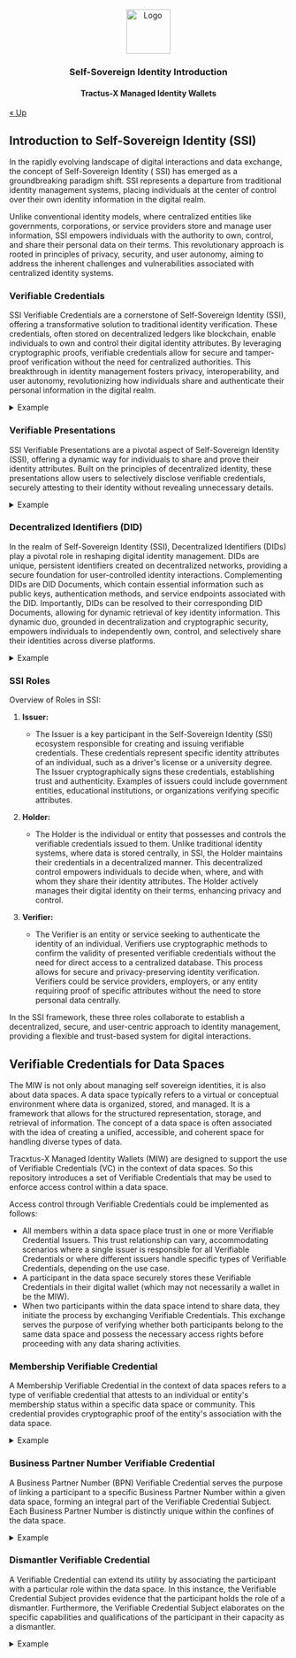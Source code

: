 <a name="readme-top"></a>

<!-- Caption -->

<br />
<div align="center">
  <a href="https://eclipse-tractusx.github.io/img/logo_tractus-x.svg">
    <img src="https://eclipse-tractusx.github.io/img/logo_tractus-x.svg" alt="Logo" width="80" height="80">
  </a>

<h3 align="center">Self-Sovereign Identity Introduction</h3>
<h4 align="center">Tractus-X Managed Identity Wallets</h4>

</div>

[« Up](../../README.md)

## Introduction to Self-Sovereign Identity (SSI)

In the rapidly evolving landscape of digital interactions and data exchange, the concept of Self-Sovereign Identity (
SSI) has emerged as a groundbreaking paradigm shift. SSI represents a departure from traditional identity management
systems, placing individuals at the center of control over their own identity information in the digital realm.

Unlike conventional identity models, where centralized entities like governments, corporations, or service providers
store and manage user information, SSI empowers individuals with the authority to own, control, and share their personal
data on their terms. This revolutionary approach is rooted in principles of privacy, security, and user autonomy, aiming
to address the inherent challenges and vulnerabilities associated with centralized identity systems.

### Verifiable Credentials

SSI Verifiable Credentials are a cornerstone of Self-Sovereign Identity (SSI), offering a transformative solution to
traditional identity verification. These credentials, often stored on decentralized ledgers like blockchain, enable
individuals to own and control their digital identity attributes. By leveraging cryptographic proofs, verifiable
credentials allow for secure and tamper-proof verification without the need for centralized authorities. This
breakthrough in identity management fosters privacy, interoperability, and user autonomy, revolutionizing how
individuals share and authenticate their personal information in the digital realm.

<details>
    <summary>Example</summary>
    <pre>
    {
        "@context": [
            "https://www.w3.org/2018/credentials/v1",
            "https://www.w3.org/2018/credentials/examples/v1"
        ],
        "id": "http://example.edu/credentials/58473",
        "type": ["VerifiableCredential", "AlumniCredential"],
        "credentialSubject": {
            "id": "did:example:ebfeb1f712ebc6f1c276e12ec21",
            "image": "https://example.edu/images/58473",
            "alumniOf": {
                "id": "did:example:c276e12ec21ebfeb1f712ebc6f1",
                "name": [{
                    "value": "Example University",
                    "lang": "en"
                    }, {
                    "value": "Exemple d'Université",
                    "lang": "fr"
                }]
            }
        },
        "proof": {
        }
    }
    </pre>
</details>

### Verifiable Presentations

SSI Verifiable Presentations are a pivotal aspect of Self-Sovereign Identity (SSI), offering a dynamic way for
individuals to share and prove their identity attributes. Built on the principles of decentralized identity, these
presentations allow users to selectively disclose verifiable credentials, securely attesting to their identity without
revealing unnecessary details.

<details>
    <summary>Example</summary>
    <pre>
    {
        "@context": [
            "https://www.w3.org/2018/credentials/v1",
            "https://www.w3.org/2018/credentials/examples/v1"
        ],
        "type": "VerifiablePresentation",
        "verifiableCredential": [
            {
                "@context": [
                    "https://www.w3.org/2018/credentials/v1",
                    "https://www.w3.org/2018/credentials/examples/v1"
                ],
                "id": "http://example.edu/credentials/1872",
                "type": [
                    "VerifiableCredential",
                    "AlumniCredential"
                ],
                "issuer": "https://example.edu/issuers/565049",
                "issuanceDate": "2010-01-01T19:23:24Z",
                "credentialSubject": {
                    "id": "did:example:ebfeb1f712ebc6f1c276e12ec21",
                    "alumniOf": {
                        "id": "did:example:c276e12ec21ebfeb1f712ebc6f1",
                        "name": [
                            {
                                "value": "Example University",
                                "lang": "en"
                            },
                            {
                                "value": "Exemple d'Université",
                                "lang": "fr"
                            }
                        ]
                    }
                },
                "proof": {
                    "type": "RsaSignature2018",
                    "created": "2017-06-18T21:19:10Z",
                    "proofPurpose": "assertionMethod",
                    "verificationMethod": "https://example.edu/issuers/565049#key-1",
                    "jws": "..."
                }
            }
        ],
        "proof": {
            "type": "RsaSignature2018",
            "created": "2018-09-14T21:19:10Z",
            "proofPurpose": "authentication",
            "verificationMethod": "did:example:ebfeb1f712ebc6f1c276e12ec21#keys-1",
            "challenge": "1f44d55f-f161-4938-a659-f8026467f126",
            "domain": "4jt78h47fh47",
            "jws": "..."
        }
    }
    </pre>
</details>

### Decentralized Identifiers (DID)

In the realm of Self-Sovereign Identity (SSI), Decentralized Identifiers (DIDs) play a pivotal role in reshaping digital
identity management. DIDs are unique, persistent identifiers created on decentralized networks, providing a secure
foundation for user-controlled identity interactions. Complementing DIDs are DID Documents, which contain essential
information such as public keys, authentication methods, and service endpoints associated with the DID. Importantly,
DIDs can be resolved to their corresponding DID Documents, allowing for dynamic retrieval of key identity information.
This dynamic duo, grounded in decentralization and cryptographic security, empowers individuals to independently own,
control, and selectively share their identities across diverse platforms.

<details>
    <summary>Example</summary>
    <table>
        <tr>
            <td>Decentralized Identifier (DID)</td>
            <td><strong>did:example:123456789abcdefghi</strong></td>
        </tr>
        <tr>
            <td>DID document</td>
            <td>
                <pre>
                {
                    "@context": [
                        "https://www.w3.org/ns/did/v1",
                        "https://w3id.org/security/suites/ed25519-2020/v1"
                    ],
                    "id": "did:example:123456789abcdefghi",
                    "verificationMethod": [
                        {
                            "id": "did:example:123456789abcdefghi#key-1",
                            "type": "Ed25519VerificationKey2020",
                            "controller": "did:example:123456789abcdefghi",
                            "publicKeyMultibase": "zH3C2AVvLMv6gmMNam3uVAjZpfkcJCwDwnZn6z3wXmqPV"
                        }
                    ],
                    "authentication": [
                        "#key-1"
                    ]
                }
                </pre>
            </td>
        </tr>
    </table>
</details>

### SSI Roles

Overview of Roles in SSI:

1. **Issuer:**
    - The Issuer is a key participant in the Self-Sovereign Identity (SSI) ecosystem responsible for creating and
      issuing verifiable credentials. These credentials represent specific identity attributes of an individual, such as
      a driver's license or a university degree. The Issuer cryptographically signs these credentials, establishing
      trust and authenticity. Examples of issuers could include government entities, educational institutions, or
      organizations verifying specific attributes.

2. **Holder:**
    - The Holder is the individual or entity that possesses and controls the verifiable credentials issued to them.
      Unlike traditional identity systems, where data is stored centrally, in SSI, the Holder maintains their
      credentials in a decentralized manner. This decentralized control empowers individuals to decide when, where, and
      with whom they share their identity attributes. The Holder actively manages their digital identity on their terms,
      enhancing privacy and control.

3. **Verifier:**
    - The Verifier is an entity or service seeking to authenticate the identity of an individual. Verifiers use
      cryptographic methods to confirm the validity of presented verifiable credentials without the need for direct
      access to a centralized database. This process allows for secure and privacy-preserving identity verification.
      Verifiers could be service providers, employers, or any entity requiring proof of specific attributes without the
      need to store personal data centrally.

In the SSI framework, these three roles collaborate to establish a decentralized, secure, and user-centric approach to
identity management, providing a flexible and trust-based system for digital interactions.

## Verifiable Credentials for Data Spaces

The MIW is not only about managing self sovereign identities, it is also about data spaces. A data space typically
refers to a virtual or conceptual environment where data is organized, stored, and managed. It is a framework that
allows for the structured representation, storage, and retrieval of information. The concept of a data space is often
associated with the idea of creating a unified, accessible, and coherent space for handling diverse types of data.

Tracxtus-X Managed Identity Wallets (MIW) are designed to support the use of Verifiable Credentials (VC) in the context
of data spaces. So this repository introduces a set of Verifiable Credentials that may be used to enforce access control
within a data space.

Access control through Verifiable Credentials could be implemented as follows:

- All members within a data space place trust in one or more Verifiable Credential Issuers. This trust relationship can
  vary, accommodating scenarios where a single issuer is responsible for all Verifiable Credentials or where different
  issuers handle specific types of Verifiable Credentials, depending on the use case.
- A participant in the data space securely stores these Verifiable Credentials in their digital wallet (which may not
  necessarily a wallet in be the MIW).
- When two participants within the data space intend to share data, they initiate the process by exchanging Verifiable
  Credentials. This exchange serves the purpose of verifying whether both participants belong to the same data space and
  possess the necessary access rights before proceeding with any data sharing activities.

### Membership Verifiable Credential

A Membership Verifiable Credential in the context of data spaces refers to a type of verifiable credential that attests
to an individual or entity's membership status within a specific data space or community. This credential provides
cryptographic proof of the entity's association with the data space.

<details>
    <summary>Example</summary>
    <pre>
    {
        "issuanceDate": "2024-01-19T08:00:17Z",
        "credentialSubject": [
            {
                "holderIdentifier": "BPN12345",
                "startTime": "2024-01-19T08:00:17.748160281Z",
                "memberOf": "Tractus-X",
                "id": "did:web:managed-identity-wallets.foo:BPN12345",
                "type": "MembershipCredential",
                "status": "Active"
            }
        ],
        "id": "did:web:managed-identity-wallets.foo:BPNL0000000ISSUER#1b6813e3-14f3-462c-afce-9a5c3d75e83f",
        "proof": {
            "proofPurpose": "assertionMethod",
            "verificationMethod": "did:web:managed-identity-wallets.foo:BPNL0000000ISSUER#049f920c-e702-4e36-9b01-540423788a90",
            "type": "JsonWebSignature2020",
            "created": "2024-01-19T08:00:17Z",
            "jws": "..."
        },
        "type": [
            "VerifiableCredential",
            "MembershipCredential"
        ],
        "@context": [
            "https://www.w3.org/2018/credentials/v1",
            "https://localhost/your-context.json",
            "https://w3id.org/security/suites/jws-2020/v1"
        ],
        "issuer": "did:web:managed-identity-wallets.foo:BPNL0000000ISSUER",
        "expirationDate": "2024-06-30T00:00:00Z"
    }
    </pre>
</details>

### Business Partner Number Verifiable Credential

A Business Partner Number (BPN) Verifiable Credential serves the purpose of linking a participant to a specific Business
Partner Number within a given data space, forming an integral part of the Verifiable Credential Subject. Each Business
Partner Number is distinctly unique within the confines of the data space.

<details>
    <summary>Example</summary>
    <pre>
    {
        "credentialSubject": [
            {
                "contractTemplate": "https://public.catena-x.org/contracts/",
                "holderIdentifier": "BPN12345",
                "id": "did:web:managed-identity-wallets.foo:BPN12345",
                "items": [
                    "BpnCredential"
                ],
                "type": "SummaryCredential"
            }
        ],
        "issuanceDate": "2023-07-18T09:33:11Z",
        "id": "did:web:managed-identity-wallets.foo:BPNL0000000ISSUER#340fc333-18b3-436b-abdb-461e8d0d4084",
        "proof": {
            "created": "2023-07-18T09:33:11Z",
            "jws": "...",
            "proofPurpose": "proofPurpose",
            "type": "JsonWebSignature2020",
            "verificationMethod": "did:web:managed-identity-wallets.foo:BPNL0000000ISSUER#"
        },
        "type": [
            "VerifiableCredential",
            "SummaryCredential"
        ],
        "@context": [
            "https://www.w3.org/2018/credentials/v1",
            "https://catenax-ng.github.io/product-core-schemas/SummaryVC.json",
            "https://w3id.org/security/suites/jws-2020/v1"
        ],
        "issuer": "did:web:managed-identity-wallets.foo:BPNL0000000ISSUER",
        "expirationDate": "2023-10-01T00:00:00Z"
    }
    </pre>
</details>

### Dismantler Verifiable Credential

A Verifiable Credential can extend its utility by associating the participant with a particular role within the data
space. In this instance, the Verifiable Credential Subject provides evidence that the participant holds the role of a
dismantler. Furthermore, the Verifiable Credential Subject elaborates on the specific capabilities and qualifications of
the participant in their capacity as a dismantler.

<details>
    <summary>Example</summary>
    <pre>
    {
        "credentialSubject": [
            {
                "bpn": "BPN12345",
                "id": "did:web:managed-identity-wallets.foo:BPN12345",
                "type": "DismantlerCredential",
                "activityType": "vehicleDismantle",
                "allowedVehicleBrands": "Alfa Romeo, Mercedes-Benz"
            }
        ],
        "issuanceDate": "2023-07-13T12:35:00Z",
        "id": "did:web:managed-identity-wallets.foo:BPNL0000000ISSUER#845ee4fd-4743-48d4-9b84-c09f29c49b80",
        "proof": {
            "created": "2023-07-13T12:35:00Z",
            "jws": "...",
            "proofPurpose": "proofPurpose",
            "type": "JsonWebSignature2020",
            "verificationMethod": "did:web:managed-identity-wallets.foo:BPNL0000000ISSUER#"
        },
        "type": [
            "VerifiableCredential",
            "DismantlerCredent"proof":ial"
        ],
        "@context": [
            "https://www.w3.org/2018/credentials/v1",
            "https://localhost/your-context.json",
            "https://w3id.org/security/suites/jws-2020/v1"
        ],
        "issuer": "did:web:managed-identity-wallets.foo:BPNL0000000ISSUER",
        "expirationDate": "2023-09-30T22:00:00Z"
    }
    </pre>
</details>
